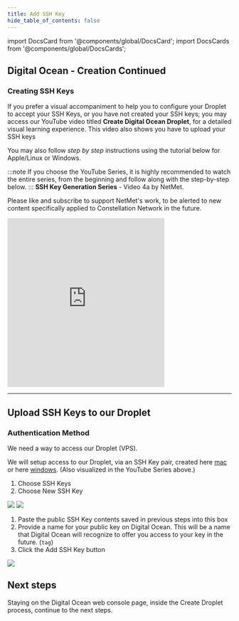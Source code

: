 ```yaml
---
title: Add SSH Key
hide_table_of_contents: false
---
```

<intro-end />

import DocsCard from '@components/global/DocsCard';
import DocsCards from '@components/global/DocsCards';

<head>
  <title>Digital Ocean Apply SSH Keys</title>
  <meta
    name="description"
    content="Uploading our Public key to Digital Ocean Droplet"
  />
</head>

## Digital Ocean - Creation Continued

### Creating SSH Keys

If you prefer a visual accompaniment to help you to configure your Droplet to accept your SSH Keys, or you have not created your SSH keys; you may access our YouTube video titled **Create Digital Ocean Droplet**, for a detailed visual learning experience.  This video also shows you have to upload your SSH keys 

You may also follow *step by step* instructions using the tutorial below for Apple/Linux or Windows. 

:::note
If you choose the YouTube Series, it is highly recommended to watch the entire series, from the beginning and follow along with the step-by-step below.
:::
**SSH Key Generation Series** - Video 4a by NetMet.

Please like and subscribe to support NetMet's work, to be alerted to new content specifically applied to Constellation Network in the future.

<iframe width="70%" height="380" src="https://www.youtube.com/embed/Vs_g-e99qTo" title="YouTube video player" frameborder="0" allow="accelerometer; autoplay; clipboard-write; encrypted-media; gyroscope; picture-in-picture" allowfullscreen></iframe>

---

## Upload SSH Keys to our Droplet

### Authentication Method

We need a way to access our Droplet (VPS). 

We will setup access to our Droplet, via an SSH Key pair, created here [mac](../sshkeys/creationMac) or here [windows](../sshkeys/creationWin). (Also visualized in the YouTube Series above.)

  1. Choose SSH Keys
  2. Choose New SSH Key

![](/img/validator_nodes/node-do-sshkey1.png)
![](/img/validator_nodes/node-do-sshkey2.png)

  1. Paste the public SSH Key contents saved in previous steps into this box
  2. Provide a name for your public key on Digital Ocean.  This will be a name that Digital Ocean will recognize to offer you access to your key in the future. (`tag`)
  3. Click the Add SSH Key button

![](/img/validator_nodes/node-do-sshkey3.png)

## Next steps

Staying on the Digital Ocean web console page, inside the Create Droplet process, continue to the next steps.
